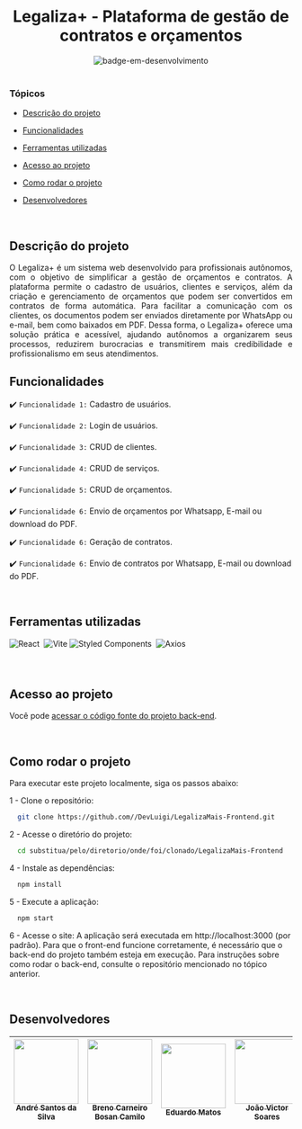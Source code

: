 
<div align="center">
    <h1> Legaliza+ - Plataforma de gestão de contratos e orçamentos </h1>
</div>


<div align="center">
   <img src="http://img.shields.io/static/v1?label=STATUS&message=EM%20DESENVOLVIMENTO&color=RED&style=for-the-badge" alt="badge-em-desenvolvimento"/>
</div>

<br>

### Tópicos 

- [Descrição do projeto](#descrição-do-projeto)

- [Funcionalidades](#funcionalidades)

- [Ferramentas utilizadas](#ferramentas-utilizadas)

- [Acesso ao projeto](#acesso-ao-projeto)

- [Como rodar o projeto](#como-rodar-o-projeto)

- [Desenvolvedores](#desenvolvedores)


<br>

## Descrição do projeto 

<p align="justify">
O Legaliza+ é um sistema web desenvolvido para profissionais autônomos, com o objetivo de simplificar a gestão de orçamentos e contratos. A plataforma permite o cadastro de usuários, clientes e serviços, além da criação e gerenciamento de orçamentos que podem ser convertidos em contratos de forma automática. Para facilitar a comunicação com os clientes, os documentos podem ser enviados diretamente por WhatsApp ou e-mail, bem como baixados em PDF. Dessa forma, o Legaliza+ oferece uma solução prática e acessível, ajudando autônomos a organizarem seus processos, reduzirem burocracias e transmitirem mais credibilidade e profissionalismo em seus atendimentos.
<br>

## Funcionalidades

:heavy_check_mark: `Funcionalidade 1:` Cadastro de usuários.

:heavy_check_mark: `Funcionalidade 2:` Login de usuários.

:heavy_check_mark: `Funcionalidade 3:` CRUD de clientes.

:heavy_check_mark: `Funcionalidade 4:` CRUD de serviços.

:heavy_check_mark: `Funcionalidade 5:` CRUD de orçamentos.

:heavy_check_mark: `Funcionalidade 6:` Envio de orçamentos por Whatsapp, E-mail ou download do PDF.

:heavy_check_mark: `Funcionalidade 6:` Geração de contratos.

:heavy_check_mark: `Funcionalidade 6:` Envio de contratos por Whatsapp, E-mail ou download do PDF.

<br>

## Ferramentas utilizadas
![React](https://img.shields.io/badge/react-%2320232a.svg?style=for-the-badge&logo=react&logoColor=%2361DAFB)&nbsp;
![Vite](https://img.shields.io/badge/vite-%23646CFF.svg?style=for-the-badge&logo=vite&logoColor=white)
![Styled Components](https://img.shields.io/badge/styled--components-DB7093?style=for-the-badge&logo=styled-components&logoColor=white)&nbsp;
![Axios](https://img.shields.io/badge/-axios-0D1117?style=for-the-badge&logo=axios&labelColor=0D1117)&nbsp;
###

<br>

## Acesso ao projeto

Você pode [acessar o código fonte do projeto back-end](https://github.com/DevLuigi/LegalizaMais-Backend).

<br>

## Como rodar o projeto

Para executar este projeto localmente, siga os passos abaixo:

1 - Clone o repositório:
~~~bash
  git clone https://github.com//DevLuigi/LegalizaMais-Frontend.git
~~~

2 - Acesse o diretório do projeto:
~~~bash
  cd substitua/pelo/diretorio/onde/foi/clonado/LegalizaMais-Frontend
~~~

4 - Instale as dependências:
~~~bash
  npm install
~~~

5 - Execute a aplicação:
~~~bash
  npm start
~~~

6 - Acesse o site:
A aplicação será executada em http://localhost:3000 (por padrão). Para que o front-end funcione corretamente, é necessário que o back-end do projeto também esteja em execução. Para instruções sobre como rodar o back-end, consulte o repositório mencionado no tópico anterior.

<br>

## Desenvolvedores

| [<img src="https://avatars.githubusercontent.com/u/159407896?v=4" width=115><br><sub>André Santos da Silva</sub>](https://github.com/ngxdre)   | [<img src="https://avatars.githubusercontent.com/u/159090497?v=4" width=115><br><sub>Breno Carneiro Bosan Camilo</sub>](https://github.com/Brenuu)     |  [<img src="https://avatars.githubusercontent.com/u/142193648?v=4" width=115><br><sub>Eduardo Matos</sub>](https://github.com/eduardomts1)              |  [<img src="https://avatars.githubusercontent.com/u/127437017?v=4" width=115><br><sub>João Victor Soares</sub>](https://github.com/joaosoares03)        |  [<img src="https://avatars.githubusercontent.com/u/89988223?v=4" width=115><br><sub>Kaio da Silva Coelho</sub>](https://github.com/Kaio-Silva)         | [<img src="https://avatars.githubusercontent.com/u/89977964?s=400&u=a0d21d2cf86edf9e2f66bcef496882e445f38f6d&v=4" width=115><br><sub>Luigi da Silva Coelho</sub>](https://github.com/DevLuigi) |
| :---: | :---: | :---: | :---: | :---: | :---: 
